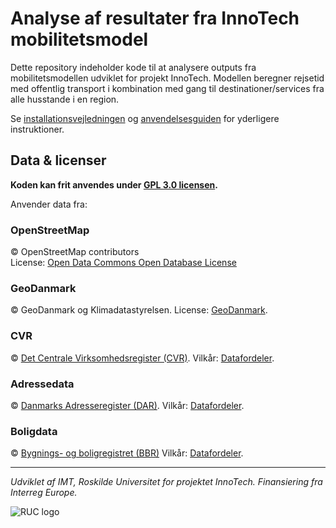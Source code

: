 # Analyse af resultater fra InnoTech mobilitetsmodel

Dette repository indeholder kode til at analysere outputs fra mobilitetsmodellen udviklet for projekt InnoTech.
Modellen beregner rejsetid med offentlig transport i kombination med gang til destinationer/services fra alle husstande i en region.

Se [installationsvejledningen](docs/installation.md) og [anvendelsesguiden](docs/user_guide.md) for yderligere instruktioner.


## Data & licenser

**Koden kan frit anvendes under [GPL 3.0 licensen](https://www.gnu.org/licenses/gpl-3.0.html).**

Anvender data fra:

### OpenStreetMap

© OpenStreetMap contributors  
License: [Open Data Commons Open Database License](https://opendatacommons.org/licenses/odbl/)

### GeoDanmark

© GeoDanmark og Klimadatastyrelsen. 
License: [GeoDanmark](https://www.geodanmark.dk/wp-content/uploads/2022/08/Vilkaar-for-brug-af-frie-geografiske-data_GeoDanmark-grunddata-august-2022.pdf).

### CVR

© [Det Centrale Virksomhedsregister (CVR)](https://erhvervsstyrelsen.dk/det-centrale-virksomhedsregister-cvr).
Vilkår: [Datafordeler](https://datafordeler.dk/vejledning/brugervilkaar/det-centrale-virksomhedsregister-cvr/).

### Adressedata

© [Danmarks Adresseregister (DAR)](https://danmarksadresser.dk/).
Vilkår: [Datafordeler](https://datafordeler.dk/vejledning/brugervilkaar/danmarks-adresseregister-dar/).

### Boligdata

©  [Bygnings- og boligregistret (BBR)](https://grunddatamodel.datafordeler.dk/objekttypekatalog/Bygninger%20og%20boliger/package-summary.html)
Vilkår:  [Datafordeler](https://datafordeler.dk/vejledning/brugervilkaar/bygnings-og-boligregistret-bbr/).

***

*Udviklet af IMT, Roskilde Universitet for projektet InnoTech.
Finansiering fra Interreg Europe.*


![RUC logo](img/RUC_ROSKILDE_UNIVERSITET_BLACK_CMYK.jpg "logo")